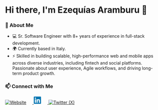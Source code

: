 # Hi there, I'm Ezequías Aramburu 👋  

### 🚀 About Me  
- 💻 Sr. Software Engineer with 8+ years of experience in full-stack development.  
- 🌍 Currently based in Italy.  
- ⚡ Skilled in building scalable, high-performance web and mobile apps across diverse industries, including fintech and social platforms. Passionate about user experience, Agile workflows, and driving long-term product growth.  

### 📫 Connect with Me  
<p align="left">
  <a href="https://ezequias.me" target="_blank">
    <img src="https://img.shields.io/badge/ezequias.me-000?style=for-the-badge&logo=Google-Chrome&logoColor=white" alt="Website" style="margin-right: 10px; padding-right: 10px;"/>
  </a>
  <a href="https://www.linkedin.com/in/ezequiasaramburu" target="_blank">
    <img src="https://raw.githubusercontent.com/devicons/devicon/40cd6bc89a299dc50ac289f8e3b071d0dff49d9c/icons/linkedin/linkedin-original.svg" alt="LinkedIn" width="25" style="margin-right: 10px; padding-right: 10px;"/>
  </a>
  <a href="https://twitter.com/ezequias_dev" target="_blank">
    <img src="https://img.freepik.com/premium-vector/new-twitter-logo-x-2023-twitter-x-logo-vector-download_691560-10794.jpg" alt="Twitter (X)" width="25"/>
  </a>
</p>
